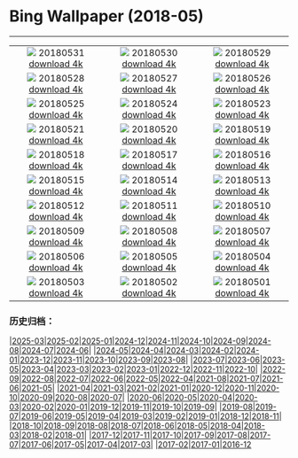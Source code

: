 # Bing Wallpaper (2018-05)
**************
| | | |
|:-:|:-:|:-:|
| ![](https://www.bing.com/az/hprichbg/rb/MooseLakeGrass_EN-US11940305772_1920x1080.jpg) 20180531 [download 4k](https://www.bing.com/az/hprichbg/rb/MooseLakeGrass_EN-US11940305772_UHD.jpg) | ![](https://www.bing.com/az/hprichbg/rb/SunsetLincoln_EN-US10983688040_1920x1080.jpg) 20180530 [download 4k](https://www.bing.com/az/hprichbg/rb/SunsetLincoln_EN-US10983688040_UHD.jpg) | ![](https://www.bing.com/az/hprichbg/rb/KhumbuTents_EN-US5075782050_1920x1080.jpg) 20180529 [download 4k](https://www.bing.com/az/hprichbg/rb/KhumbuTents_EN-US5075782050_UHD.jpg) |
| ![](https://www.bing.com/az/hprichbg/rb/OldGuard_EN-US6442946687_1920x1080.jpg) 20180528 [download 4k](https://www.bing.com/az/hprichbg/rb/OldGuard_EN-US6442946687_UHD.jpg) | ![](https://www.bing.com/az/hprichbg/rb/TSSSF_EN-US11485959337_1920x1080.jpg) 20180527 [download 4k](https://www.bing.com/az/hprichbg/rb/TSSSF_EN-US11485959337_UHD.jpg) | ![](https://www.bing.com/az/hprichbg/rb/SallyRideEarthKAM_EN-US12501145178_1920x1080.jpg) 20180526 [download 4k](https://www.bing.com/az/hprichbg/rb/SallyRideEarthKAM_EN-US12501145178_UHD.jpg) |
| ![](https://www.bing.com/az/hprichbg/rb/WineDay_EN-US9984225481_1920x1080.jpg) 20180525 [download 4k](https://www.bing.com/az/hprichbg/rb/WineDay_EN-US9984225481_UHD.jpg) | ![](https://www.bing.com/az/hprichbg/rb/BklynBrdge_EN-US13217737928_1920x1080.jpg) 20180524 [download 4k](https://www.bing.com/az/hprichbg/rb/BklynBrdge_EN-US13217737928_UHD.jpg) | ![](https://www.bing.com/az/hprichbg/rb/TurtleTears_EN-US7942276596_1920x1080.jpg) 20180523 [download 4k](https://www.bing.com/az/hprichbg/rb/TurtleTears_EN-US7942276596_UHD.jpg) |
| ![](https://www.bing.com/az/hprichbg/rb/NamibFace_EN-US6782882876_1920x1080.jpg) 20180521 [download 4k](https://www.bing.com/az/hprichbg/rb/NamibFace_EN-US6782882876_UHD.jpg) | ![](https://www.bing.com/az/hprichbg/rb/KoonsPuppy_EN-US10227110924_1920x1080.jpg) 20180520 [download 4k](https://www.bing.com/az/hprichbg/rb/KoonsPuppy_EN-US10227110924_UHD.jpg) | ![](https://www.bing.com/az/hprichbg/rb/OperationToyDrop_EN-US10788574091_1920x1080.jpg) 20180519 [download 4k](https://www.bing.com/az/hprichbg/rb/OperationToyDrop_EN-US10788574091_UHD.jpg) |
| ![](https://www.bing.com/az/hprichbg/rb/FalcoPeregrinus_EN-US12306031452_1920x1080.jpg) 20180518 [download 4k](https://www.bing.com/az/hprichbg/rb/FalcoPeregrinus_EN-US12306031452_UHD.jpg) | ![](https://www.bing.com/az/hprichbg/rb/FishingWarehouses_EN-US11622673825_1920x1080.jpg) 20180517 [download 4k](https://www.bing.com/az/hprichbg/rb/FishingWarehouses_EN-US11622673825_UHD.jpg) | ![](https://www.bing.com/az/hprichbg/rb/OakTreeMaize_EN-US10918567606_1920x1080.jpg) 20180516 [download 4k](https://www.bing.com/az/hprichbg/rb/OakTreeMaize_EN-US10918567606_UHD.jpg) |
| ![](https://www.bing.com/az/hprichbg/rb/BushHyrax_EN-US8373682343_1920x1080.jpg) 20180515 [download 4k](https://www.bing.com/az/hprichbg/rb/BushHyrax_EN-US8373682343_UHD.jpg) | ![](https://www.bing.com/az/hprichbg/rb/DolomitesBikeRace_EN-US10922620742_1920x1080.jpg) 20180514 [download 4k](https://www.bing.com/az/hprichbg/rb/DolomitesBikeRace_EN-US10922620742_UHD.jpg) | ![](https://www.bing.com/az/hprichbg/rb/ManateeMom_EN-US9983570199_1920x1080.jpg) 20180513 [download 4k](https://www.bing.com/az/hprichbg/rb/ManateeMom_EN-US9983570199_UHD.jpg) |
| ![](https://www.bing.com/az/hprichbg/rb/MontezumaSnowGeese_EN-US9497504365_1920x1080.jpg) 20180512 [download 4k](https://www.bing.com/az/hprichbg/rb/MontezumaSnowGeese_EN-US9497504365_UHD.jpg) | ![](https://www.bing.com/az/hprichbg/rb/HollowRock_EN-US10983730949_1920x1080.jpg) 20180511 [download 4k](https://www.bing.com/az/hprichbg/rb/HollowRock_EN-US10983730949_UHD.jpg) | ![](https://www.bing.com/az/hprichbg/rb/Kolonihavehus_EN-US6388656996_1920x1080.jpg) 20180510 [download 4k](https://www.bing.com/az/hprichbg/rb/Kolonihavehus_EN-US6388656996_UHD.jpg) |
| ![](https://www.bing.com/az/hprichbg/rb/LongtailedWidowbird_EN-US9220859418_1920x1080.jpg) 20180509 [download 4k](https://www.bing.com/az/hprichbg/rb/LongtailedWidowbird_EN-US9220859418_UHD.jpg) | ![](https://www.bing.com/az/hprichbg/rb/Classroom_EN-US10928828796_1920x1080.jpg) 20180508 [download 4k](https://www.bing.com/az/hprichbg/rb/Classroom_EN-US10928828796_UHD.jpg) | ![](https://www.bing.com/az/hprichbg/rb/NOTricentennial_EN-US9747938022_1920x1080.jpg) 20180507 [download 4k](https://www.bing.com/az/hprichbg/rb/NOTricentennial_EN-US9747938022_UHD.jpg) |
| ![](https://www.bing.com/az/hprichbg/rb/Knuthojdsmossen_EN-US12064544039_1920x1080.jpg) 20180506 [download 4k](https://www.bing.com/az/hprichbg/rb/Knuthojdsmossen_EN-US12064544039_UHD.jpg) | ![](https://www.bing.com/az/hprichbg/rb/Mariachis_EN-US12291226765_1920x1080.jpg) 20180505 [download 4k](https://www.bing.com/az/hprichbg/rb/Mariachis_EN-US12291226765_UHD.jpg) | ![](https://www.bing.com/az/hprichbg/rb/ChottelDjerid_EN-US9315193811_1920x1080.jpg) 20180504 [download 4k](https://www.bing.com/az/hprichbg/rb/ChottelDjerid_EN-US9315193811_UHD.jpg) |
| ![](https://www.bing.com/az/hprichbg/rb/Nazars_EN-US13539612789_1920x1080.jpg) 20180503 [download 4k](https://www.bing.com/az/hprichbg/rb/Nazars_EN-US13539612789_UHD.jpg) | ![](https://www.bing.com/az/hprichbg/rb/EuropeanBarracuda_EN-US14372678414_1920x1080.jpg) 20180502 [download 4k](https://www.bing.com/az/hprichbg/rb/EuropeanBarracuda_EN-US14372678414_UHD.jpg) | ![](https://www.bing.com/az/hprichbg/rb/SONC_EN-US9822965309_1920x1080.jpg) 20180501 [download 4k](https://www.bing.com/az/hprichbg/rb/SONC_EN-US9822965309_UHD.jpg) |

### 历史归档：

|[2025-03](/../2025-03/2025-03.md)|[2025-02](/../2025-02/2025-02.md)|[2025-01](/../2025-01/2025-01.md)|[2024-12](/../2024-12/2024-12.md)|[2024-11](/../2024-11/2024-11.md)|[2024-10](/../2024-10/2024-10.md)|[2024-09](/../2024-09/2024-09.md)|[2024-08](/../2024-08/2024-08.md)|[2024-07](/../2024-07/2024-07.md)|[2024-06](/../2024-06/2024-06.md)|
|[2024-05](/../2024-05/2024-05.md)|[2024-04](/../2024-04/2024-04.md)|[2024-03](/../2024-03/2024-03.md)|[2024-02](/../2024-02/2024-02.md)|[2024-01](/../2024-01/2024-01.md)|[2023-12](/../2023-12/2023-12.md)|[2023-11](/../2023-11/2023-11.md)|[2023-10](/../2023-10/2023-10.md)|[2023-09](/../2023-09/2023-09.md)|[2023-08](/../2023-08/2023-08.md)|
|[2023-07](/../2023-07/2023-07.md)|[2023-06](/../2023-06/2023-06.md)|[2023-05](/../2023-05/2023-05.md)|[2023-04](/../2023-04/2023-04.md)|[2023-03](/../2023-03/2023-03.md)|[2023-02](/../2023-02/2023-02.md)|[2023-01](/../2023-01/2023-01.md)|[2022-12](/../2022-12/2022-12.md)|[2022-11](/../2022-11/2022-11.md)|[2022-10](/../2022-10/2022-10.md)|
|[2022-09](/../2022-09/2022-09.md)|[2022-08](/../2022-08/2022-08.md)|[2022-07](/../2022-07/2022-07.md)|[2022-06](/../2022-06/2022-06.md)|[2022-05](/../2022-05/2022-05.md)|[2022-04](/../2022-04/2022-04.md)|[2021-08](/../2021-08/2021-08.md)|[2021-07](/../2021-07/2021-07.md)|[2021-06](/../2021-06/2021-06.md)|[2021-05](/../2021-05/2021-05.md)|
|[2021-04](/../2021-04/2021-04.md)|[2021-03](/../2021-03/2021-03.md)|[2021-02](/../2021-02/2021-02.md)|[2021-01](/../2021-01/2021-01.md)|[2020-12](/../2020-12/2020-12.md)|[2020-11](/../2020-11/2020-11.md)|[2020-10](/../2020-10/2020-10.md)|[2020-09](/../2020-09/2020-09.md)|[2020-08](/../2020-08/2020-08.md)|[2020-07](/../2020-07/2020-07.md)|
|[2020-06](/../2020-06/2020-06.md)|[2020-05](/../2020-05/2020-05.md)|[2020-04](/../2020-04/2020-04.md)|[2020-03](/../2020-03/2020-03.md)|[2020-02](/../2020-02/2020-02.md)|[2020-01](/../2020-01/2020-01.md)|[2019-12](/../2019-12/2019-12.md)|[2019-11](/../2019-11/2019-11.md)|[2019-10](/../2019-10/2019-10.md)|[2019-09](/../2019-09/2019-09.md)|
|[2019-08](/../2019-08/2019-08.md)|[2019-07](/../2019-07/2019-07.md)|[2019-06](/../2019-06/2019-06.md)|[2019-05](/../2019-05/2019-05.md)|[2019-04](/../2019-04/2019-04.md)|[2019-03](/../2019-03/2019-03.md)|[2019-02](/../2019-02/2019-02.md)|[2019-01](/../2019-01/2019-01.md)|[2018-12](/../2018-12/2018-12.md)|[2018-11](/../2018-11/2018-11.md)|
|[2018-10](/../2018-10/2018-10.md)|[2018-09](/../2018-09/2018-09.md)|[2018-08](/../2018-08/2018-08.md)|[2018-07](/../2018-07/2018-07.md)|[2018-06](/../2018-06/2018-06.md)|[2018-05](/2018-05.md)|[2018-04](/../2018-04/2018-04.md)|[2018-03](/../2018-03/2018-03.md)|[2018-02](/../2018-02/2018-02.md)|[2018-01](/../2018-01/2018-01.md)|
|[2017-12](/../2017-12/2017-12.md)|[2017-11](/../2017-11/2017-11.md)|[2017-10](/../2017-10/2017-10.md)|[2017-09](/../2017-09/2017-09.md)|[2017-08](/../2017-08/2017-08.md)|[2017-07](/../2017-07/2017-07.md)|[2017-06](/../2017-06/2017-06.md)|[2017-05](/../2017-05/2017-05.md)|[2017-04](/../2017-04/2017-04.md)|[2017-03](/../2017-03/2017-03.md)|
|[2017-02](/../2017-02/2017-02.md)|[2017-01](/../2017-01/2017-01.md)|[2016-12](/../2016-12/2016-12.md)